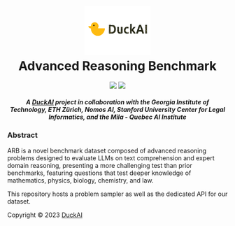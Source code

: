 <h1 align="center">
  <a href="https://duckai.org"><img src="https://raw.githubusercontent.com/TheDuckAI/community-website/main/public/logo-arb-pic.png" alt="duckai logo" width="150"></a>
  <br/>
  Advanced Reasoning Benchmark
  </br>
</h1>

<p align="center">
    <img src="https://img.shields.io/github/checks-status/TheDuckAI/arb/main?style=flat-square">
    <img src="https://img.shields.io/badge/License-GPLv3-blue.svg">
</p>

<h5 align="center">A <a href="https://duckai.org/" target="_blank">DuckAI</a> project in collaboration with the Georgia Institute of Technology, ETH Zürich, Nomos AI, Stanford University Center for Legal Informatics, and the Mila - Quebec AI Institute</h4>

### Abstract

ARB is a novel benchmark dataset composed of advanced reasoning problems designed to evaluate LLMs on text comprehension and expert domain reasoning, presenting a more challenging test than prior benchmarks, featuring questions that test deeper knowledge of mathematics, physics, biology, chemistry, and law.

This repository hosts a problem sampler as well as the dedicated API for our dataset.

Copyright © 2023 [DuckAI](https://github.com/TheDuckAI)
